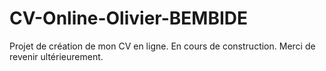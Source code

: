 # CV-Online-Olivier-BEMBIDE
Projet de création de mon CV en ligne. En cours de construction. Merci de revenir  ultérieurement.
